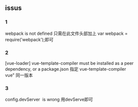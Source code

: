 ## issus
### 1
webpack is not defined
只需在此文件头部加上 var webpack = require('webpack');即可

### 2

[vue-loader] vue-template-compiler must be installed as a peer dependency, or a
package.json 指定 
vue-template-compiler  
vue" 同一版本
### 3

config.devServer  is wrong
用devServe即可




